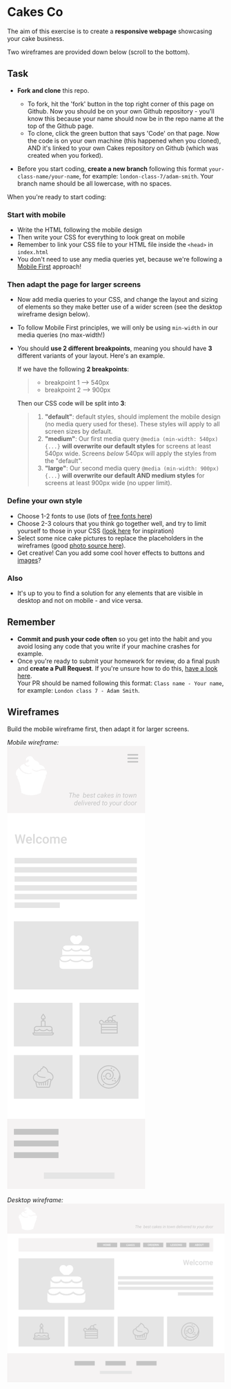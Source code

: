 # Cakes Co

The aim of this exercise is to create a **responsive webpage** showcasing your cake business.

Two wireframes are provided down below (scroll to the bottom).

## Task

- **Fork and clone** this repo.

  - To fork, hit the 'fork' button in the top right corner of this page on Github.
    Now you should be on your own Github repository - you'll know this because your name should now be in the repo name at the top of the Github page.
  - To clone, click the green button that says 'Code' on that page.
    Now the code is on your own machine (this happened when you cloned), AND it's linked to your own Cakes repository on Github (which was created when you forked).

- Before you start coding, **create a new branch** following this format `your-class-name/your-name`, for example: `london-class-7/adam-smith`. Your branch name should be all lowercase, with no spaces.

When you're ready to start coding:

### Start with mobile

- Write the HTML following the mobile design
- Then write your CSS for everything to look great on mobile
- Remember to link your CSS file to your HTML file inside the `<head>` in `index.html`
- You don't need to use any media queries yet, because we're following a [Mobile First](https://www.invisionapp.com/inside-design/mobile-first-design/) approach!

### Then adapt the page for larger screens

- Now add media queries to your CSS, and change the layout and sizing of elements so they make better use of a wider screen (see the desktop wireframe design below).
- To follow Mobile First principles, we will only be using `min-width` in our media queries (no max-width!)
- You should **use 2 different breakpoints**, meaning you should have **3** different variants of your layout. Here's an example.

  If we have the following **2 breakpoints**:

  > - breakpoint 1 --> 540px
  > - breakpoint 2 --> 900px

  Then our CSS code will be split into **3**:

  > 1. **"default"**: default styles, should implement the mobile design (no media query used for these). These styles will apply to all screen sizes by default.
  > 2. **"medium"**: Our first media query `@media (min-width: 540px) {...}` **will overwrite our default styles** for screens at least 540px wide. Screens _below_ 540px will apply the styles from the "default".
  > 3. **"large"**: Our second media query `@media (min-width: 900px) {...}` **will overwrite our default AND medium styles** for screens at least 900px wide (no upper limit).

### Define your own style

- Choose 1-2 fonts to use (lots of [free fonts here](https://fonts.google.com/))
- Choose 2-3 colours that you think go together well, and try to limit yourself to those in your CSS ([look here](https://coolors.co/palettes/trending) for inspiration)
- Select some nice cake pictures to replace the placeholders in the wireframes (good [photo source here](https://unsplash.com/images/food/cake)).
- Get creative! Can you add some cool hover effects to buttons and [images](https://www.wix.com/website-template/view/html/1911?siteId=c1c72d26-c040-41f2-80ce-0b0f8aef01b4&metaSiteId=5d77fab8-f068-4228-8b61-4181af054ca6&originUrl=https%3A%2F%2Fwww.wix.com%2Fwebsite%2Ftemplates&tpClick=view_button)?

### Also

- It's up to you to find a solution for any elements that are visible in desktop and not on mobile - and vice versa.

## Remember

- **Commit and push your code often** so you get into the habit and you avoid losing any code that you write if your machine crashes for example.
- Once you're ready to submit your homework for review, do a final push and **create a Pull Request**. If you're unsure how to do this, [have a look here](https://syllabus.codeyourfuture.io/git/cheatsheet/#i-want-to-send-my-code-to-volunteers-pushing).  
  Your PR should be named following this format: `Class name - Your name`, for example: `London class 7 - Adam Smith`.

## Wireframes

Build the mobile wireframe first, then adapt it for larger screens.

_Mobile wireframe:_  
![alt text](./design/cakes%20wireframe%20-%20mobile.png "Cakes Co mobile design")

_Desktop wireframe:_  
![alt text](./design/cakes%20wireframe%20-%20desktop.png "Cakes Co desktop design")
